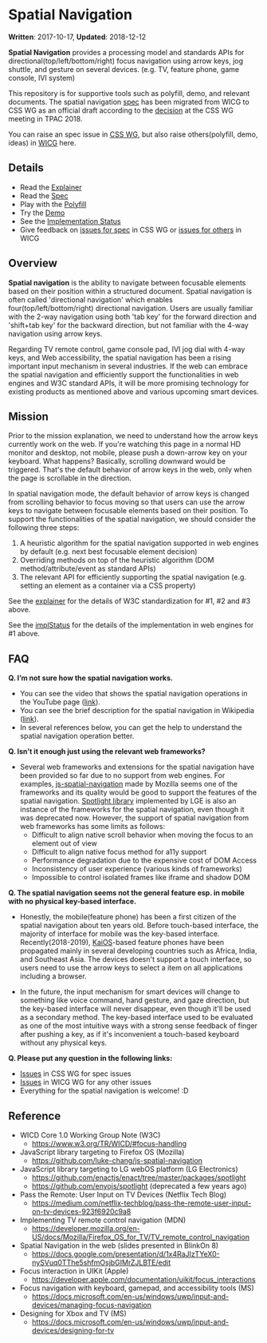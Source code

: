 # Spatial Navigation

**Written**: 2017-10-17, **Updated**: 2018-12-12

**Spatial Navigation** provides a processing model and standards APIs for directional(top/left/bottom/right) focus navigation using arrow keys, jog shuttle, and gesture on several devices. (e.g. TV, feature phone, game console, IVI system)

This repository is for supportive tools such as polyfill, demo, and relevant documents. The spatial navigation [spec](https://drafts.csswg.org/css-nav-1/) has been migrated from WICG to CSS WG as an official draft according to the [decision](https://www.w3.org/2018/10/23-css-minutes.html#item01) at the CSS WG meeting in TPAC 2018.

You can raise an spec issue in [CSS WG](https://github.com/w3c/csswg-drafts/labels/css-nav-1), but also raise others(polyfill, demo, ideas) in [WICG](https://github.com/WICG/spatial-navigation/issues) here.

## Details
* Read the [Explainer](https://drafts.csswg.org/css-nav-1/explainer)
* Read the [Spec](https://drafts.csswg.org/css-nav-1/)
* Play with the [Polyfill](polyfill/README.md)
* Try the [Demo](https://wicg.github.io/spatial-navigation/demo/)
* See the [Implementation Status](implStatus.md)
* Give feedback on [issues for spec](https://github.com/w3c/csswg-drafts/labels/css-nav-1) in CSS WG or [issues for others](https://github.com/WICG/spatial-navigation/issues) in WICG

## Overview
**Spatial navigation** is the ability to navigate between focusable elements based on their position within a structured document. Spatial navigation is often called 'directional navigation' which enables four(top/left/bottom/right) directional navigation. Users are usually familiar with the 2-way navigation using both 'tab key' for the forward direction and 'shift+tab key' for the backward direction, but not familiar with the 4-way navigation using arrow keys.

Regarding TV remote control, game console pad, IVI jog dial with 4-way keys, and Web accessibility, the spatial navigation has been a rising important input mechanism in several industries. If the web can embrace the spatial navigation and efficiently support the functionalities in web engines and W3C standard APIs, it will be more promising technology for existing products as mentioned above and various upcoming smart devices.

## Mission
Prior to the mission explanation, we need to understand how the arrow keys currently work on the web. If you're watching this page in a normal HD monitor and desktop, not mobile, please push a down-arrow key on your keyboard. What happens? Basically, scrolling downward would be triggered. That's the default behavior of arrow keys in the web, only when the page is scrollable in the direction.

In spatial navigation mode, the default behavior of arrow keys is changed from scrolling behavior to focus moving so that users can use the arrow keys to navigate between focusable elements based on their position. To support the functionalities of the spatial navigation, we should consider the following three steps:
1. A heuristic algorithm for the spatial navigation supported in web engines by default (e.g. next best focusable element decision)
2. Overriding methods on top of the heuristic algorithm (DOM method/attribute/event as standard APIs)
3. The relevant API for efficiently supporting the spatial navigation (e.g. setting an element as a container via a CSS property)

See the [explainer](https://drafts.csswg.org/css-nav-1/explainer) for the details of W3C standardization for #1, #2 and #3 above.

See the [implStatus](implStatus.md) for the details of the implementation in web engines for #1 above.

## FAQ
**Q. I’m not sure how the spatial navigation works.**
- You can see the video that shows the spatial navigation operations in the YouTube page ([link](https://www.youtube.com/watch?v=TzDtcX9urUg)).
- You can see the brief description for the spatial navigation in Wikipedia ([link](https://en.wikipedia.org/wiki/Spatial_navigation)).
- In several references below, you can get the help to understand the spatial navigation operation better.

**Q. Isn’t it enough just using the relevant web frameworks?**
- Several web frameworks and extensions for the spatial navigation have been provided so far due to no support from web engines. For examples, [js-spatial-navigation](https://github.com/luke-chang/js-spatial-navigation) made by Mozilla seems one of the frameworks and its quality would be good to support the features of the spatial navigation. [Spotlight library](https://github.com/enyojs/spotlight) implemented by LGE is also an instance of the frameworks for the spatial navigation, even though it was deprecated now. However, the support of spatial navigation from web frameworks has some limits as follows:
  - Difficult to align native scroll behavior when moving the focus to an element out of view
  - Difficult to align native focus method for a11y support
  - Performance degradation due to the expensive cost of DOM Access
  - Inconsistency of user experience (various kinds of frameworks)
  - Impossible to control isolated frames like iframe and shadow DOM

**Q. The spatial navigation seems not the general feature esp. in mobile with no physical key-based interface.**
- Honestly, the mobile(feature phone) has been a first citizen of the spatial navigation about ten years old. Before touch-based interface, the majority of interface for mobile was the key-based interface. Recently(2018-2019), [KaiOS](https://www.kaiostech.com/)-based feature phones have been propagated mainly in several developing countries such as Africa, India, and Southeast Asia. The devices doesn't support a touch interface, so users need to use the arrow keys to select a item on all applications including a browser.

- In the future, the input mechanism for smart devices will change to something like voice command, hand gesture, and gaze direction, but the key-based interface will never disappear, even though it'll be used as a secondary method. The key-based interface used to be evaluated as one of the most intuitive ways with a strong sense feedback of finger after pushing a key, as if it's inconvenient a touch-based keyboard without any physical keys.

**Q. Please put any question in the following links:**
  - [Issues](https://github.com/w3c/csswg-drafts/labels/css-nav-1) in CSS WG for spec issues
  - [Issues](https://github.com/WICG/spatial-navigation/issues) in WICG WG for any other issues
  - Everything for the spatial navigation is welcome! :D

## Reference
- WICD Core 1.0 Working Group Note (W3C)
  - https://www.w3.org/TR/WICD/#focus-handling
- JavaScript library targeting to Firefox OS (Mozilla)
  - https://github.com/luke-chang/js-spatial-navigation
- JavaScript library targeting to LG webOS platform (LG Electronics)
  - https://github.com/enactjs/enact/tree/master/packages/spotlight
  - https://github.com/enyojs/spotlight (deprecated a few years ago)
- Pass the Remote: User Input on TV Devices (Netflix Tech Blog)
  - https://medium.com/netflix-techblog/pass-the-remote-user-input-on-tv-devices-923f6920c9a8
- Implementing TV remote control navigation (MDN)
  - https://developer.mozilla.org/en-US/docs/Mozilla/Firefox_OS_for_TV/TV_remote_control_navigation
- Spatial Navigation in the web (slides presented in BlinkOn 8)
  - https://docs.google.com/presentation/d/1x4RaJIzTYeX0-nySVuq0TThe5shfmOsjbGIMrZJLBTE/edit
- Focus interaction in UIKit (Apple)
  - https://developer.apple.com/documentation/uikit/focus_interactions
- Focus navigation with keyboard, gamepad, and accessibility tools (MS)
  - https://docs.microsoft.com/en-us/windows/uwp/input-and-devices/managing-focus-navigation
- Designing for Xbox and TV (MS)
  - https://docs.microsoft.com/en-us/windows/uwp/input-and-devices/designing-for-tv
